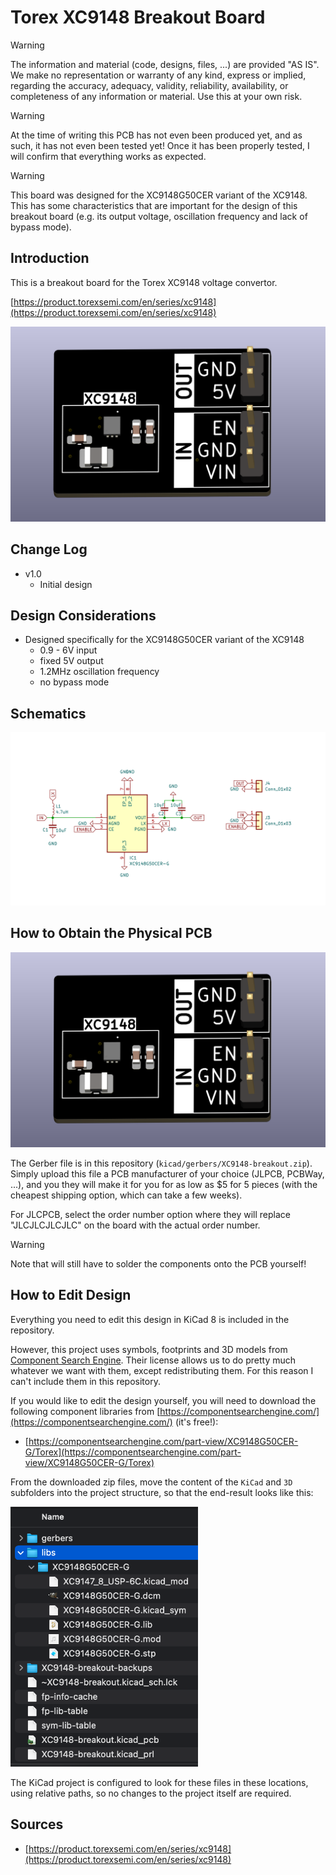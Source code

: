 # Torex XC9148 Breakout Board

> [!WARNING]
> The information and material (code, designs, files, ...) are provided "AS IS". We make no representation or warranty of any kind, express or implied, regarding the accuracy, adequacy, validity, reliability, availability, or completeness of any information or material. Use this at your own risk.

> [!WARNING]
> At the time of writing this PCB has not even been produced yet, and as such, it has not even been tested yet! Once it has been properly tested, I will confirm that everything works as expected.

> [!WARNING]
> This board was designed for the XC9148G50CER variant of the XC9148. This has some characteristics that are important for the design of this breakout board (e.g. its output voltage, oscillation frequency and lack of bypass mode). 


## Introduction

This is a breakout board for the Torex XC9148 voltage convertor.

[https://product.torexsemi.com/en/series/xc9148](https://product.torexsemi.com/en/series/xc9148)

<img src="images/pcb.png" width="600">

## Change Log

* v1.0
  * Initial design 

## Design Considerations

* Designed specifically for the XC9148G50CER variant of the XC9148
  * 0.9 - 6V input  
  * fixed 5V output
  * 1.2MHz oscillation frequency
  * no bypass mode

## Schematics 

<img src="images/schematics.png" width="600">

## How to Obtain the Physical PCB

<img src="images/pcb.png" width="600">

The Gerber file is in this repository (`kicad/gerbers/XC9148-breakout.zip`). Simply upload this file a PCB manufacturer of your choice (JLPCB, PCBWay, ...), and you they will make it for you for as low as \$5 for 5 pieces (with the cheapest shipping option, which can take a few weeks).

For JLCPCB, select the order number option where they will replace "JLCJLCJLCJLC" on the board with the actual order number.

> [!WARNING]
> Note that will still have to solder the components onto the PCB yourself!


## How to Edit Design

Everything you need to edit this design in KiCad 8 is included in the repository.

However, this project uses symbols, footprints and 3D models from [Component Search Engine](https://componentsearchengine.com/). Their license allows us to do pretty much whatever we want with them, except redistributing them. For this reason I can't include them in this repository.

If you would like to edit the design yourself, you will need to download the following component libraries from [https://componentsearchengine.com/](https://componentsearchengine.com/) (it's free!):

* [https://componentsearchengine.com/part-view/XC9148G50CER-G/Torex](https://componentsearchengine.com/part-view/XC9148G50CER-G/Torex)


From the downloaded zip files, move the content of the `KiCad` and `3D` subfolders into the project structure, so that the end-result looks like this:

<img src="images/project_structure.png" width="300">

The KiCad project is configured to look for these files in these locations, using relative paths, so no changes to the project itself are required.	

## Sources

* [https://product.torexsemi.com/en/series/xc9148](https://product.torexsemi.com/en/series/xc9148)
